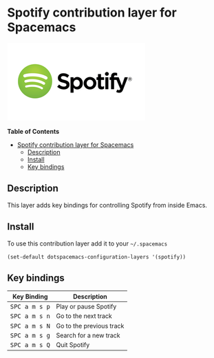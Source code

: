 # Spotify contribution layer for Spacemacs

![logo](img/spotify.png)

<!-- markdown-toc start - Don't edit this section. Run M-x markdown-toc/generate-toc again -->
**Table of Contents**

- [Spotify contribution layer for Spacemacs](#spotify-contribution-layer-for-spacemacs)
    - [Description](#description)
    - [Install](#install)
    - [Key bindings](#key-bindings)

<!-- markdown-toc end -->

## Description

This layer adds key bindings for controlling Spotify from inside Emacs.

## Install

To use this contribution layer add it to your `~/.spacemacs`

```elisp
(set-default dotspacemacs-configuration-layers '(spotify))
```

## Key bindings

Key Binding            | Description
-----------------------|-------------------------------
<kbd>SPC a m s p</kbd> | Play or pause Spotify
<kbd>SPC a m s n</kbd> | Go to the next track
<kbd>SPC a m s N</kbd> | Go to the previous track
<kbd>SPC a m s g</kbd> | Search for a new track
<kbd>SPC a m s Q</kbd> | Quit Spotify
